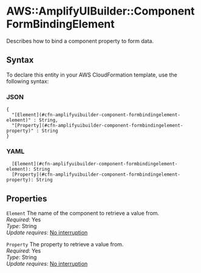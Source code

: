 # AWS::AmplifyUIBuilder::Component FormBindingElement<a name="aws-properties-amplifyuibuilder-component-formbindingelement"></a>

Describes how to bind a component property to form data\.

## Syntax<a name="aws-properties-amplifyuibuilder-component-formbindingelement-syntax"></a>

To declare this entity in your AWS CloudFormation template, use the following syntax:

### JSON<a name="aws-properties-amplifyuibuilder-component-formbindingelement-syntax.json"></a>

```
{
  "[Element](#cfn-amplifyuibuilder-component-formbindingelement-element)" : String,
  "[Property](#cfn-amplifyuibuilder-component-formbindingelement-property)" : String
}
```

### YAML<a name="aws-properties-amplifyuibuilder-component-formbindingelement-syntax.yaml"></a>

```
  [Element](#cfn-amplifyuibuilder-component-formbindingelement-element): String
  [Property](#cfn-amplifyuibuilder-component-formbindingelement-property): String
```

## Properties<a name="aws-properties-amplifyuibuilder-component-formbindingelement-properties"></a>

`Element`  <a name="cfn-amplifyuibuilder-component-formbindingelement-element"></a>
The name of the component to retrieve a value from\.  
*Required*: Yes  
*Type*: String  
*Update requires*: [No interruption](https://docs.aws.amazon.com/AWSCloudFormation/latest/UserGuide/using-cfn-updating-stacks-update-behaviors.html#update-no-interrupt)

`Property`  <a name="cfn-amplifyuibuilder-component-formbindingelement-property"></a>
The property to retrieve a value from\.  
*Required*: Yes  
*Type*: String  
*Update requires*: [No interruption](https://docs.aws.amazon.com/AWSCloudFormation/latest/UserGuide/using-cfn-updating-stacks-update-behaviors.html#update-no-interrupt)